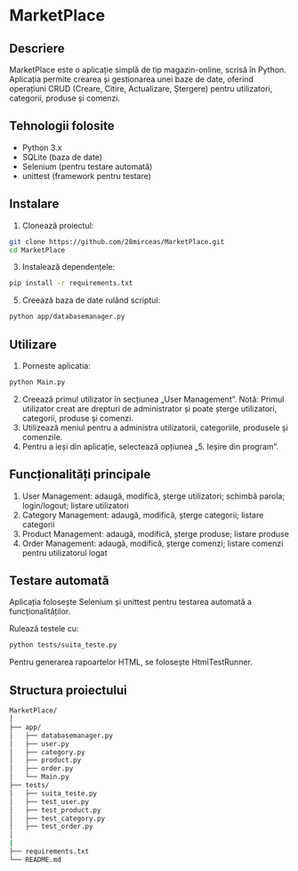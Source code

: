 # MarketPlace

## Descriere

MarketPlace este o aplicație simplă de tip magazin-online, scrisă în Python. Aplicația permite crearea și gestionarea unei baze de date, oferind operațiuni CRUD (Creare, Citire, Actualizare, Ștergere) pentru utilizatori, categorii, produse și comenzi.

## Tehnologii folosite

- Python 3.x  
- SQLite (baza de date)  
- Selenium (pentru testare automată)  
- unittest (framework pentru testare)

## Instalare

1. Clonează proiectul:
```bash
git clone https://github.com/28mirceas/MarketPlace.git
cd MarketPlace
```
3. Instalează dependențele:
```bash   
pip install -r requirements.txt
```
5. Creează baza de date rulând scriptul:
 ```bash  
python app/databasemanager.py
```

## Utilizare

1.	Porneste aplicatia:
```bash  
python Main.py
```
2.	Creează primul utilizator în secțiunea „User Management”.
Notă: Primul utilizator creat are drepturi de administrator și poate șterge utilizatori, categorii, produse și comenzi.
3.	Utilizează meniul pentru a administra utilizatorii, categoriile, produsele și comenzile.
4.	Pentru a ieși din aplicație, selectează opțiunea „5. Ieșire din program”.


## Funcționalități principale

1. User Management: adaugă, modifică, șterge utilizatori; schimbă parola; login/logout; listare utilizatori
2. Category Management: adaugă, modifică, șterge categorii; listare categorii
3. Product Management: adaugă, modifică, șterge produse; listare produse
4. Order Management: adaugă, modifică, șterge comenzi; listare comenzi pentru utilizatorul logat

##  Testare automată

Aplicația folosește Selenium și unittest pentru testarea automată a funcționalităților.

Rulează testele cu:
```bash 
python tests/suita_teste.py
```
Pentru generarea rapoartelor HTML, se folosește HtmlTestRunner.

##  Structura proiectului
```bash 
MarketPlace/
│
├── app/
│   ├── databasemanager.py
│   ├── user.py
│   ├── category.py
│   ├── product.py
│   ├── order.py
│   └── Main.py
├── tests/
│   ├── suita_teste.py
│   ├── test_user.py
│   ├── test_product.py
│   ├── test_category.py
│   ├── test_order.py
│
|
├── requirements.txt
└── README.md

```




